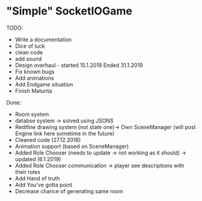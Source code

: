 # "Simple" SocketIOGame

TODO:

* Write a documentation
* Dice of luck
* clean code
* add sound
* Design overhaul - started 15.1.2019 Ended 31.1.2019
* Fix known bugs
* Add animations
* Add Endgame situation
* Finish Maturita

Done:

* Room system
* databse system -> solved using JSONS
* Redifine drawing system (not state one)-> Own SceneManager (will post Engine link here sometime in the future)
* Cleaned code (27.12.2018)
* Animation support (based on SceneManager)
* Added Role Chooser (needs to update -> not working as it should) -> updated (6.1.2019)
* Added Role Chooser communication -> player see descriptions with their roles
* Add Hand of truth
* Add You've gotta point
* Decrease chance of generating same room
